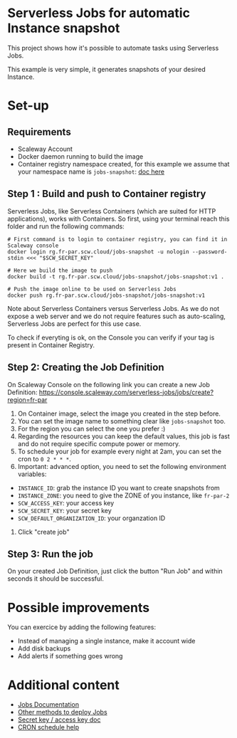 # Serverless Jobs for automatic Instance snapshot

This project shows how it's possible to automate tasks using Serverless Jobs.

This example is very simple, it generates snapshots of your desired Instance.

# Set-up

## Requirements

- Scaleway Account
- Docker daemon running to build the image
- Container registry namespace created, for this example we assume that your namespace name is `jobs-snapshot`: [doc here](https://www.scaleway.com/en/docs/containers/container-registry/how-to/create-namespace/)

## Step 1 : Build and push to Container registry

Serverless Jobs, like Serverless Containers (which are suited for HTTP applications), works
with Containers. So first, using your terminal reach this folder and run the following commands:

```shell
# First command is to login to container registry, you can find it in Scaleway console
docker login rg.fr-par.scw.cloud/jobs-snapshot -u nologin --password-stdin <<< "$SCW_SECRET_KEY"

# Here we build the image to push
docker build -t rg.fr-par.scw.cloud/jobs-snapshot/jobs-snapshot:v1 .

# Push the image online to be used on Serverless Jobs
docker push rg.fr-par.scw.cloud/jobs-snapshot/jobs-snapshot:v1
```

Note about Serverless Containers versus Serverless Jobs. As we do not expose a web server and we do not
require features such as auto-scaling, Serverless Jobs are perfect for this use case.

To check if everyting is ok, on the Console you can verify if your tag is present in Container Registry.

## Step 2: Creating the Job Definition

On Scaleway Console on the following link you can create a new Job Definition: https://console.scaleway.com/serverless-jobs/jobs/create?region=fr-par

1. On Container image, select the image you created in the step before.
1. You can set the image name to something clear like `jobs-snapshot` too.
1. For the region you can select the one you prefer :)
1. Regarding the resources you can keep the default values, this job is fast and do not require specific compute power or memory.
1. To schedule your job for example every night at 2am, you can set the cron to `0 2 * * *`.
1. Important: advanced option, you need to set the following environment variables:

- `INSTANCE_ID`: grab the instance ID you want to create snapshots from
- `INSTANCE_ZONE`: you need to give the ZONE of you instance, like `fr-par-2`
- `SCW_ACCESS_KEY`: your access key
- `SCW_SECRET_KEY`: your secret key
- `SCW_DEFAULT_ORGANIZATION_ID`: your organzation ID

1. Click "create job"

## Step 3: Run the job

On your created Job Definition, just click the button "Run Job" and within seconds it should be successful.

# Possible improvements

You can exercice by adding the following features:

- Instead of managing a single instance, make it account wide
- Add disk backups
- Add alerts if something goes wrong

# Additional content

- [Jobs Documentation](https://www.scaleway.com/en/docs/serverless/jobs/how-to/create-job-from-scaleway-registry/)
- [Other methods to deploy Jobs](https://www.scaleway.com/en/docs/serverless/jobs/reference-content/deploy-job/)
- [Secret key / access key doc](https://www.scaleway.com/en/docs/identity-and-access-management/iam/how-to/create-api-keys/)
- [CRON schedule help](https://www.scaleway.com/en/docs/serverless/jobs/reference-content/cron-schedules/)
